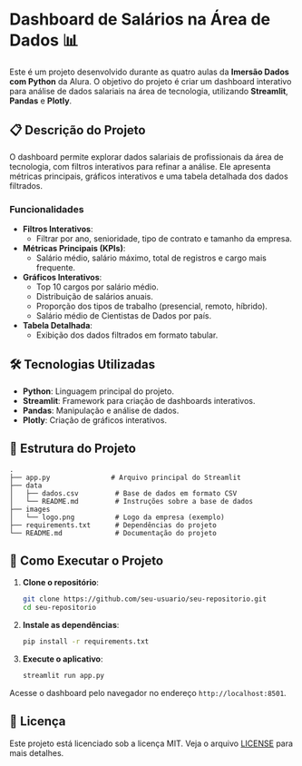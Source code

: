 # Dashboard de Salários na Área de Dados 📊

Este é um projeto desenvolvido durante as quatro aulas da **Imersão Dados com Python** da Alura. O objetivo do projeto é criar um dashboard interativo para análise de dados salariais na área de tecnologia, utilizando **Streamlit**, **Pandas** e **Plotly**.

## 📋 Descrição do Projeto

O dashboard permite explorar dados salariais de profissionais da área de tecnologia, com filtros interativos para refinar a análise. Ele apresenta métricas principais, gráficos interativos e uma tabela detalhada dos dados filtrados.

### Funcionalidades

- **Filtros Interativos**:
  - Filtrar por ano, senioridade, tipo de contrato e tamanho da empresa.
- **Métricas Principais (KPIs)**:
  - Salário médio, salário máximo, total de registros e cargo mais frequente.
- **Gráficos Interativos**:
  - Top 10 cargos por salário médio.
  - Distribuição de salários anuais.
  - Proporção dos tipos de trabalho (presencial, remoto, híbrido).
  - Salário médio de Cientistas de Dados por país.
- **Tabela Detalhada**:
  - Exibição dos dados filtrados em formato tabular.

## 🛠️ Tecnologias Utilizadas

- **Python**: Linguagem principal do projeto.
- **Streamlit**: Framework para criação de dashboards interativos.
- **Pandas**: Manipulação e análise de dados.
- **Plotly**: Criação de gráficos interativos.

## 📂 Estrutura do Projeto

```
.
├── app.py               # Arquivo principal do Streamlit
├── data
│   ├── dados.csv         # Base de dados em formato CSV
│   └── README.md         # Instruções sobre a base de dados
├── images
│   └── logo.png          # Logo da empresa (exemplo)
├── requirements.txt      # Dependências do projeto
└── README.md             # Documentação do projeto
```

## 🚀 Como Executar o Projeto

1. **Clone o repositório**:
   ```bash
   git clone https://github.com/seu-usuario/seu-repositorio.git
   cd seu-repositorio
   ```
2. **Instale as dependências**:
   ```bash
   pip install -r requirements.txt
   ```
3. **Execute o aplicativo**:
   ```bash
   streamlit run app.py
   ```

Acesse o dashboard pelo navegador no endereço `http://localhost:8501`.

## 📝 Licença

Este projeto está licenciado sob a licença MIT. Veja o arquivo [LICENSE](LICENSE) para mais detalhes.

